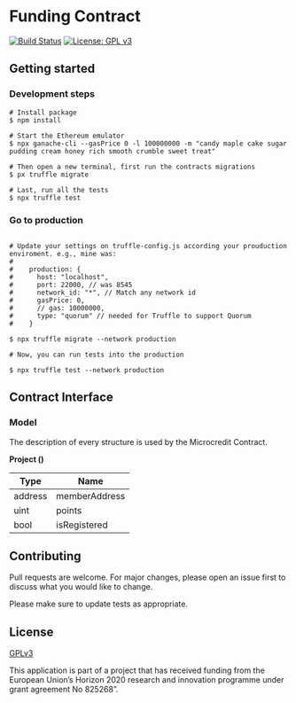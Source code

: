 # Funding Contract

[![Build Status](https://travis-ci.org/synergatika/microcredit-contracts.svg?branch=master)](https://travis-ci.org/synergatika/microcredit-contracts)
[![License: GPL v3](https://img.shields.io/badge/License-GPLv3-blue.svg)](https://www.gnu.org/licenses/gpl-3.0)

## Getting started

### Development steps

```
# Install package
$ npm install

# Start the Ethereum emulator
$ npx ganache-cli --gasPrice 0 -l 100000000 -m "candy maple cake sugar pudding cream honey rich smooth crumble sweet treat"

# Then open a new terminal, first run the contracts migrations
$ px truffle migrate

# Last, run all the tests
$ npx truffle test
```

### Go to production 

```

# Update your settings on truffle-config.js according your prouduction enviroment. e.g., mine was: 
# 
#    production: {
#      host: "localhost",
#      port: 22000, // was 8545
#      network_id: "*", // Match any network id
#      gasPrice: 0,
#      // gas: 10000000,
#      type: "quorum" // needed for Truffle to support Quorum
#    }

$ npx truffle migrate --network production

# Now, you can run tests into the production

$ npx truffle test --network production
```


## Contract Interface

### Model

The description of every structure is used by the Microcredit Contract.

**Project ()** 

| Type    | Name            |
| ------- | --------------- |
| address | memberAddress   |
| uint    | points          |
| bool    | isRegistered    |

## Contributing
Pull requests are welcome. For major changes, please open an issue first to discuss what you would like to change.

Please make sure to update tests as appropriate.

## License
[GPLv3](https://choosealicense.com/licenses/gpl-3.0/)

This application is part of a project that has received funding from the European Union’s Horizon 2020 research and innovation programme under grant agreement No 825268”.
